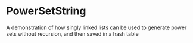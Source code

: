 # PowerSetString
A demonstration of how singly linked lists can be used to generate power sets without recursion, and then saved in a hash table
